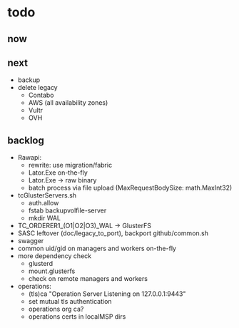 # todo

## now

## next

* backup
* delete legacy
  * Contabo
  * AWS (all availability zones)
  * Vultr
  * OVH

## backlog

* Rawapi:
  * rewrite: use migration/fabric
  * Lator.Exe on-the-fly
  * Lator.Exe -> raw binary
  * batch process via file upload (MaxRequestBodySize: math.MaxInt32)
* tcGlusterServers.sh
  * auth.allow
  * fstab backupvolfile-server
  * mkdir WAL
* TC_ORDERER1_(O1|O2|O3)_WAL -> GlusterFS
* SASC leftover (doc/legacy_to_port), backport github/common.sh
* swagger
* common uid/gid on managers and workers on-the-fly
* more dependency check
  * glusterd
  * mount.glusterfs
  * check on remote managers and workers
* operations:
  * (tls)ca "Operation Server Listening on 127.0.0.1:9443"
  * set mutual tls authentication
  * operations org ca?
  * operations certs in localMSP dirs
